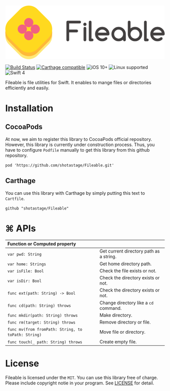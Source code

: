 ![FileKit](./Documentation/filekit_readme.png)

[![Build Status](https://travis-ci.org/shotastage/Fileable.svg?branch=master)](https://travis-ci.org/shotastage/Fileable)
[![Carthage compatible](https://img.shields.io/badge/Carthage-compatible-4BC51D.svg?style=flat)](https://github.com/Labbiness/FileKit)
![iOS 10+](https://img.shields.io/badge/iOS-10%2B-blue.svg?style=flat)
![Linux supported](https://img.shields.io/badge/Linux-supported-5D9CEC.svg?style=flat)
![Swift 4](https://img.shields.io/badge/Swift-4-orange.svg?style=flat)


Fileable is file utilities for Swift.
It enables to mange files or directories efficiently and easily.

# Installation

## CocoaPods
At now, we aim to register this library to CocoaPods official repository. However, this library is currently under construction process. Thus, you have to configure `Podfile` manually to get this library from this github repository.


```
pod 'https://github.com/shotastage/Fileable.git'
```

## Carthage

You can use this library with Carthage by simply putting this text to `Cartfile`.

```
github "shotastage/Fileable"
```

# ⌘ APIs

| Function or Computed property | |
|:--|:--|
| `var pwd: String` | Get current directory path as a string.|
| `var home: Strings` | Get home directory path.|
| `var isFile: Bool` | Check the file exists or not. |
| `var isDir: Bool ` | Check the directory exists or not.|
| `func ext(path: String) -> Bool ` | Check the directory exists or not.|
| `func cd(path: String) throws`| Change directory like a `cd` command.|
| `func mkdir(path: String) throws` | Make directory. |
| `func rm(target: String) throws`| Remove directory or file. |
| `func mv(from fromPath: String, to toPath: String)`| Move file or directory.|
| `func touch(_ path: String) throws`| Create empty file. |



# License
Fileable is licensed under the `MIT`. 
You can use this library free of charge. Please include copyright notie in your program.
See [LICENSE](./LICENSE) for detail.


